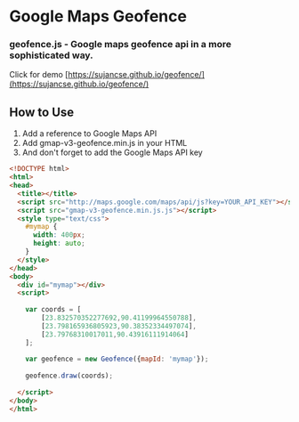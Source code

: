 # Google Maps Geofence

### geofence.js - Google maps geofence api in a more sophisticated way.
Click for demo [https://sujancse.github.io/geofence/](https://sujancse.github.io/geofence/)

## How to Use
1. Add a reference to Google Maps API
2. Add gmap-v3-geofence.min.js in your HTML
3. And don't forget to add the Google Maps API key

```html
<!DOCTYPE html>
<html>
<head>
  <title></title>
  <script src="http://maps.google.com/maps/api/js?key=YOUR_API_KEY"></script>
  <script src="gmap-v3-geofence.min.js.js"></script>
  <style type="text/css">
    #mymap {
      width: 400px;
      height: auto;
    }
  </style>
</head>
<body>
  <div id="mymap"></div>
  <script>
  
    var coords = [
        [23.832570352277692,90.41199964550788],
        [23.798165936805923,90.38352334497074],
        [23.79768310017011,90.43916111914064]
    ];
    
    var geofence = new Geofence({mapId: 'mymap'});
    
    geofence.draw(coords);
    
  </script>
</body>
</html>
```